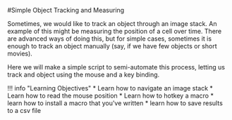 #Simple Object Tracking and Measuring

Sometimes, we would like to track an object through an image stack. An example of this might be measuring the position of a cell over time. There are advanced ways of doing this, but for simple cases, sometimes it is enough to track an object manually (say, if we have few objects or short movies).

Here we will make a simple script to semi-automate this process, letting us track and object using the mouse and a key binding.

!!! info "Learning Objectives"
    * Learn how to navigate an image stack
    * Learn how to read the mouse position
    * Learn how to hotkey a macro
    * learn how to install a macro that you've written
    * learn how to save results to a csv file
